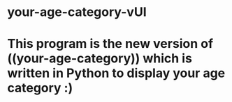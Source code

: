 # your-age-category-vUI

# This program is the new version of ((your-age-category))  which is written in Python to display your age category :)
